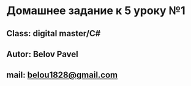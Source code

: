 # Домашнее задание к 5 уроку №1

## Class: digital master/C#

## Autor: Belov Pavel

## mail: belou1828@gmail.com
